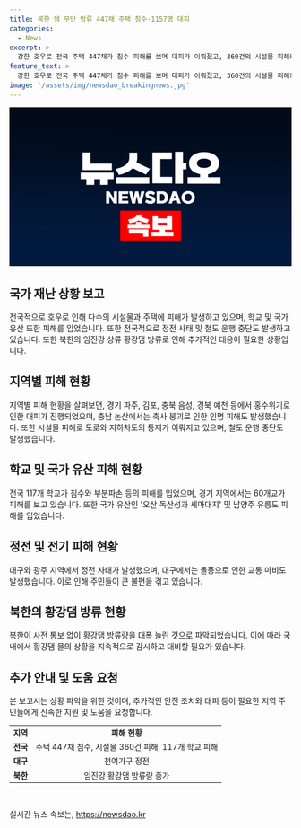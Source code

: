 ```yaml
---
title: 북한 댐 무단 방류 447채 주택 침수·1157명 대피
categories:
  - News
excerpt: >
  강한 호우로 전국 주택 447채가 침수 피해를 보며 대피가 이뤄졌고, 360건의 시설물 피해와 철도 3개 구간 운행 중단이 발생했다. 전국 117개 학교와 국가 유산 등도 피해를 입었으며, 대구와 광주에서는 정전 사태가 발생했다. 북한은 사전 통보 없이 황강댐 방류로 임진강 상류 지역 침수 우려가 높아지고 있다. 전국적으로 지속되는 호우로 인해 피해가 계속되고 있으며, 대규모 비상 상황에 대비해 경계가 필요하다.
feature_text: >
  강한 호우로 전국 주택 447채가 침수 피해를 보며 대피가 이뤄졌고, 360건의 시설물 피해와 철도 3개 구간 운행 중단이 발생했다. 전국 117개 학교와 국가 유산 등도 피해를 입었으며, 대구와 광주에서는 정전 사태가 발생했다. 북한은 사전 통보 없이 황강댐 방류로 임진강 상류 지역 침수 우려가 높아지고 있다. 전국적으로 지속되는 호우로 인해 피해가 계속되고 있으며, 대규모 비상 상황에 대비해 경계가 필요하다.
image: '/assets/img/newsdao_breakingnews.jpg'
---
```


<p><img src="/assets/img/newsdao_breakingnews.jpg" alt="pcversion 속보" /></p>

<h2 data-ke-size="size26">국가 재난 상황 보고</h2>

<p data-ke-size="size16">전국적으로 호우로 인해 다수의 시설물과 주택에 피해가 발생하고 있으며, 학교 및 국가 유산 또한 피해를 입었습니다. 또한 전국적으로 정전 사태 및 철도 운행 중단도 발생하고 있습니다. 또한 북한의 임진강 상류 황강댐 방류로 인해 추가적인 대응이 필요한 상황입니다.</p>

<h2 data-ke-size="size26">지역별 피해 현황</h2>

<p data-ke-size="size16">지역별 피해 현황을 살펴보면, 경기 파주, 김포, 충북 음성, 경북 예천 등에서 홍수위기로 인한 대피가 진행되었으며, 충남 논산에서는 축사 붕괴로 인한 인명 피해도 발생했습니다. 또한 시설물 피해로 도로와 지하차도의 통제가 이뤄지고 있으며, 철도 운행 중단도 발생했습니다.</p>

<h2 data-ke-size="size26">학교 및 국가 유산 피해 현황</h2>

<p data-ke-size="size16">전국 117개 학교가 침수와 부분파손 등의 피해를 입었으며, 경기 지역에서는 60개교가 피해를 보고 있습니다. 또한 국가 유산인 '오산 독산성과 세마대지' 및 남양주 유릉도 피해를 입었습니다.</p>

<h2 data-ke-size="size26">정전 및 전기 피해 현황</h2>

<p data-ke-size="size16">대구와 광주 지역에서 정전 사태가 발생했으며, 대구에서는 돌풍으로 인한 교통 마비도 발생했습니다. 이로 인해 주민들이 큰 불편을 겪고 있습니다.</p>

<h2 data-ke-size="size26">북한의 황강댐 방류 현황</h2>

<p data-ke-size="size16">북한이 사전 통보 없이 황강댐 방류량을 대폭 늘린 것으로 파악되었습니다. 이에 따라 국내에서 황강댐 물의 상황을 지속적으로 감시하고 대비할 필요가 있습니다.</p>

<h2 data-ke-size="size26">추가 안내 및 도움 요청</h2>

<p data-ke-size="size16">본 보고서는 상황 파악을 위한 것이며, 추가적인 안전 조치와 대피 등이 필요한 지역 주민들에게 신속한 지원 및 도움을 요청합니다.</p>

<table style="width: 100%;" data-ke-style="style11">
<tbody>
<tr>
<td style="text-align: center; height: 17px;"><strong>지역</strong></td>
<td style="text-align: center; height: 17px;"><strong>피해 현황</strong></td>
</tr>
<tr>
<td style="text-align: center; height: 17px;"><strong>전국</strong></td>
<td style="text-align: center; height: 17px;">주택 447채 침수, 시설물 360건 피해, 117개 학교 피해</td>
</tr>
<tr>
<td style="text-align: center; height: 17px;"><strong>대구</strong></td>
<td style="text-align: center; height: 17px;">천여가구 정전</td>
</tr>
<tr>
<td style="text-align: center; height: 17px;"><strong>북한</strong></td>
<td style="text-align: center; height: 17px;">임진강 황강댐 방류량 증가</td>
</tr>
</tbody>
</table>

<p data-ke-size="size16">&nbsp;</p>
실시간 뉴스 속보는, <a href="https://newsdao.kr" rel="dofollow">https://newsdao.kr</a>


